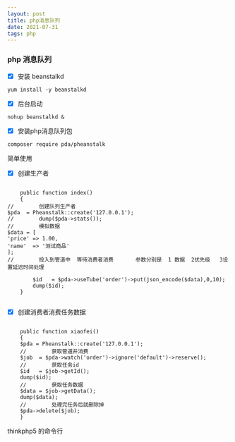 ```yaml
---
layout: post
title: php消息队列
date: 2021-07-31
tags: php
---
```


### php 消息队列
- [x] 安装 beanstalkd

```shell
yum install -y beanstalkd
```

- [x] 后台启动
```shell
nohup beanstalkd &
```

- [x] 安装php消息队列包
```shell
composer require pda/pheanstalk
```

简单使用

- [x] 创建生产者

```

    public function index()
    {
//        创建队列生产者
$pda  = Pheanstalk::create('127.0.0.1');
//        dump($pda->stats());
//        模拟数据
$data = [
'price' => 1.00,
'name'  => '测试商品'
];
//        投入到管道中  等待消费者消费       参数分别是  1 数据  2优先级   3设置延迟时间处理

        $id   = $pda->useTube('order')->put(json_encode($data),0,10);
        dump($id);
    }


```

- [x] 创建消费者消费任务数据

```

    public function xiaofei()
    {
    $pda = Pheanstalk::create('127.0.0.1');
    //        获取管道并消费
    $job  = $pda->watch('order')->ignore('default')->reserve();
    //        获取任务id
    $id   = $job->getId();
    dump($id);
    //        获取任务数据
    $data = $job->getData();
    dump($data);
    //        处理完任务后就删除掉
    $pda->delete($job);
    }
```
thinkphp5 的命令行

